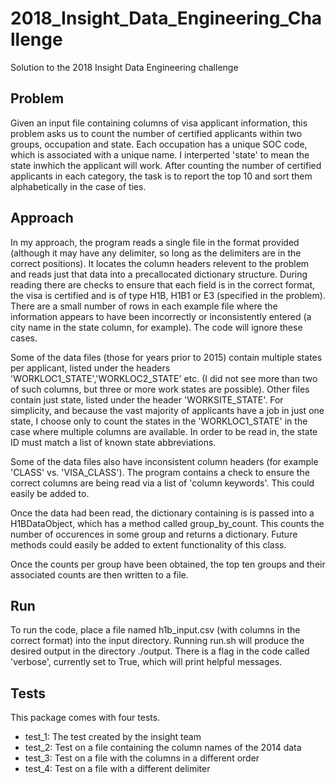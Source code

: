 # 2018_Insight_Data_Engineering_Challenge
Solution to the 2018 Insight Data Engineering challenge

## Problem  

Given an input file containing columns of visa applicant information, this problem asks us to count the number of certified applicants within two groups, occupation and state. Each occupation has a unique SOC code, which is associated with a unique name. I interperted 'state' to mean the state inwhich the applicant will work. After counting the number of certified applicants in each category, the task is to report the top 10 and sort them alphabetically in the case of ties.   

## Approach 

In my approach, the program reads a single file in the format provided (although it may have any delimiter, so long as the delimiters are in the correct positions). It locates the column headers relevent to the problem and reads just that data into a precallocated dictionary structure. During reading there are checks to ensure that each field is in the correct format, the visa is certified and is of type H1B, H1B1 or E3 (specified in the problem). There are a small number of rows in each example file where the information appears to have been incorrectly or inconsistently entered (a city name in the state column, for example). The code will ignore these cases.   

Some of the data files (those for years prior to 2015) contain multiple states per applicant, listed under the headers 'WORKLOC1_STATE','WORKLOC2_STATE' etc. (I did not see more than two of such columns, but three or more work states are possible). Other files contain just state, listed under the header 'WORKSITE_STATE'. For simplicity, and because the vast majority of applicants have a job in just one state, I choose only to count the states in the 'WORKLOC1_STATE' in the case where multiple columns are available. In order to be read in, the state ID must match a list of known state abbreviations.  

Some of the data files also have inconsistent column headers (for example 'CLASS' vs. 'VISA_CLASS'). The program contains a check to ensure the correct columns are being read via a list of 'column keywords'. This could easily be added to.  

Once the data had been read, the dictionary containing is is passed into a H1BDataObject, which has a method called group_by_count. This counts the number of occurences in some group and returns a dictionary. Future methods could easily be added to extent functionality of this class.  

Once the counts per group have been obtained, the top ten groups and their associated counts are then written to a file.  

## Run 

To run the code, place a file named h1b_input.csv (with columns in the correct format) into the input directory. Running run.sh will produce the desired output in the directory ./output. There is a flag in the code called 'verbose', currently set to True, which will print helpful messages.  

## Tests 

This package comes with four tests.  

- test_1: The test created by the insight team    
- test_2: Test on a file containing the column names of the 2014 data  
- test_3: Test on a file with the columns in a different order  
- test_4: Test on a file with a different delimiter   
